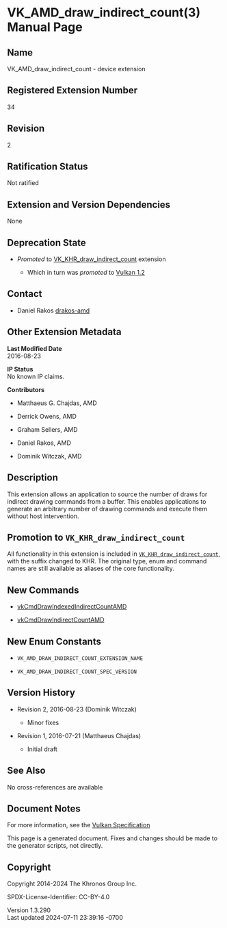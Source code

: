# VK_AMD_draw_indirect_count(3) Manual Page

## Name

VK_AMD_draw_indirect_count - device extension



## <a href="#_registered_extension_number" class="anchor"></a>Registered Extension Number

34

## <a href="#_revision" class="anchor"></a>Revision

2

## <a href="#_ratification_status" class="anchor"></a>Ratification Status

Not ratified

## <a href="#_extension_and_version_dependencies" class="anchor"></a>Extension and Version Dependencies

None

## <a href="#_deprecation_state" class="anchor"></a>Deprecation State

- *Promoted* to
  [VK_KHR_draw_indirect_count](https://registry.khronos.org/vulkan/specs/1.3-extensions/man/html/VK_KHR_draw_indirect_count.html)
  extension

  - Which in turn was *promoted* to <a
    href="https://registry.khronos.org/vulkan/specs/1.3-extensions/html/vkspec.html#versions-1.2-promotions"
    target="_blank" rel="noopener">Vulkan 1.2</a>

## <a href="#_contact" class="anchor"></a>Contact

- Daniel Rakos <a
  href="https://github.com/KhronosGroup/Vulkan-Docs/issues/new?body=%5BVK_AMD_draw_indirect_count%5D%20@drakos-amd%0A*Here%20describe%20the%20issue%20or%20question%20you%20have%20about%20the%20VK_AMD_draw_indirect_count%20extension*"
  target="_blank" rel="nofollow noopener"><em></em>drakos-amd</a>

## <a href="#_other_extension_metadata" class="anchor"></a>Other Extension Metadata

**Last Modified Date**  
2016-08-23

**IP Status**  
No known IP claims.

**Contributors**  
- Matthaeus G. Chajdas, AMD

- Derrick Owens, AMD

- Graham Sellers, AMD

- Daniel Rakos, AMD

- Dominik Witczak, AMD

## <a href="#_description" class="anchor"></a>Description

This extension allows an application to source the number of draws for
indirect drawing commands from a buffer. This enables applications to
generate an arbitrary number of drawing commands and execute them
without host intervention.

## <a href="#_promotion_to_vk_khr_draw_indirect_count" class="anchor"></a>Promotion to `VK_KHR_draw_indirect_count`

All functionality in this extension is included in
[`VK_KHR_draw_indirect_count`](https://registry.khronos.org/vulkan/specs/1.3-extensions/man/html/VK_KHR_draw_indirect_count.html), with
the suffix changed to KHR. The original type, enum and command names are
still available as aliases of the core functionality.

## <a href="#_new_commands" class="anchor"></a>New Commands

- [vkCmdDrawIndexedIndirectCountAMD](https://registry.khronos.org/vulkan/specs/1.3-extensions/man/html/vkCmdDrawIndexedIndirectCountAMD.html)

- [vkCmdDrawIndirectCountAMD](https://registry.khronos.org/vulkan/specs/1.3-extensions/man/html/vkCmdDrawIndirectCountAMD.html)

## <a href="#_new_enum_constants" class="anchor"></a>New Enum Constants

- `VK_AMD_DRAW_INDIRECT_COUNT_EXTENSION_NAME`

- `VK_AMD_DRAW_INDIRECT_COUNT_SPEC_VERSION`

## <a href="#_version_history" class="anchor"></a>Version History

- Revision 2, 2016-08-23 (Dominik Witczak)

  - Minor fixes

- Revision 1, 2016-07-21 (Matthaeus Chajdas)

  - Initial draft

## <a href="#_see_also" class="anchor"></a>See Also

No cross-references are available

## <a href="#_document_notes" class="anchor"></a>Document Notes

For more information, see the <a
href="https://registry.khronos.org/vulkan/specs/1.3-extensions/html/vkspec.html#VK_AMD_draw_indirect_count"
target="_blank" rel="noopener">Vulkan Specification</a>

This page is a generated document. Fixes and changes should be made to
the generator scripts, not directly.

## <a href="#_copyright" class="anchor"></a>Copyright

Copyright 2014-2024 The Khronos Group Inc.

SPDX-License-Identifier: CC-BY-4.0

Version 1.3.290  
Last updated 2024-07-11 23:39:16 -0700
